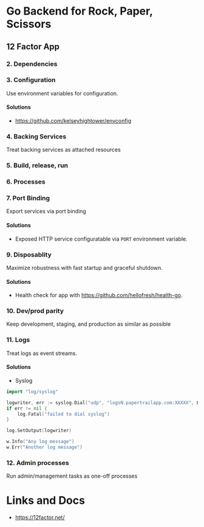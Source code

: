 # Go Backend for Rock, Paper, Scissors

## 12 Factor App

### 2. Dependencies

### 3. Configuration 

Use environment variables for configuration.

#### Solutions

* https://github.com/kelseyhightower/envconfig

### 4. Backing Services

Treat backing services as attached resources

### 5. Build, release, run

### 6. Processes

### 7. Port Binding

Export services via port binding

#### Solutions
* Exposed HTTP service configuratable via `PORT` environment variable.

### 9. Disposablity
Maximize robustness with fast startup and graceful shutdown.

#### Solutions
* Health check for app with https://github.com/hellofresh/health-go.

### 10. Dev/prod parity
Keep development, staging, and production as similar as possible

### 11. Logs
Treat logs as event streams.

#### Solutions
* Syslog

```go
import "log/syslog"

logwriter, err := syslog.Dial("udp", "logsN.papertrailapp.com:XXXXX", LOG_EMERG | LOG_KERN, "myapp")
if err != nil {
    log.Fatal("failed to dial syslog")
}

log.SetOutput(logwriter)

w.Info("Any log message")
w.Err("Another log message")
```
### 12. Admin processes
Run admin/management tasks as one-off processes


# Links and Docs

* https://12factor.net/